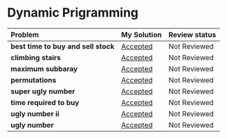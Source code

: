 # Dynamic Prigramming
| Problem | My Solution | Review status |
| :-- | :-- | :-- |
| **best time to buy and sell stock** | [Accepted](solutions/202.%20Happy%20Number.md) | Not Reviewed |
| **climbing stairs** | [Accepted](solutions/202.%20Happy%20Number.md) | Not Reviewed |
| **maximum subbaray** | [Accepted](solutions/202.%20Happy%20Number.md) | Not Reviewed |
| **permutations** | [Accepted](solutions/202.%20Happy%20Number.md) | Not Reviewed |
| **super ugly number** | [Accepted](solutions/202.%20Happy%20Number.md) | Not Reviewed |
| **time required to buy** | [Accepted](solutions/202.%20Happy%20Number.md) | Not Reviewed |
| **ugly number ii** | [Accepted](solutions/202.%20Happy%20Number.md) | Not Reviewed |
| **ugly number** | [Accepted](solutions/202.%20Happy%20Number.md) | Not Reviewed |
